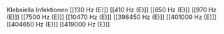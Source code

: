 Klebsiella Infektionen
[[130 Hz (E)]]
[[410 Hz (E)]]
[[650 Hz (E)]]
[[970 Hz (E)]]
[[7500 Hz (E)]]
[[10470 Hz (E)]]
[[398450 Hz (E)]]
[[401000 Hz (E)]]
[[404650 Hz (E)]]
[[419000 Hz (E)]]